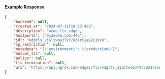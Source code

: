 <!-- Code generated for API Clients. DO NOT EDIT. -->

#### Example Response

```json
{
	"backend": null,
	"created_at": "2024-07-11T16:33:45Z",
	"description": "acme tls edge",
	"hostports": ["example.com:443"],
	"id": "edgtls_2j6ltwo03TVc7U31r51esZc1UvW",
	"ip_restriction": null,
	"metadata": "{\"environment\": \"production\"}",
	"mutual_tls": null,
	"policy": null,
	"tls_termination": null,
	"uri": "https://api.ngrok.com/edges/tls/edgtls_2j6ltwo03TVc7U31r51esZc1UvW"
}
```
